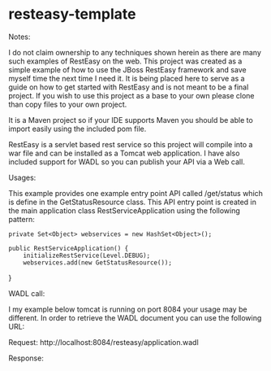 # resteasy-template

<div>
<p>Notes:</p>   

I do not claim ownership to any techniques shown herein as there are many such examples of RestEasy on the web.
This project was created as a simple example of how to use the JBoss RestEasy framework and save myself time the next time I need it. 
It is being placed here to serve as a guide on how to get started with RestEasy and is not meant to be a final project. 
If you wish to use this project as a base to your own please clone than copy files to your own project. 

It is a Maven project so if your IDE supports Maven you should be able to import easily using the included pom file.

RestEasy is a servlet based rest service so this project will compile into a war file and can be installed as a Tomcat web application.
I have also included support for WADL so you can publish your API via a Web call.
</div>

<div>
<p>Usages:</p> 
This example provides one example entry point API called /get/status which is define in the GetStatusResource class. This API entry point is created in the main application class RestServiceApplication using the following pattern:

    private Set<Object> webservices = new HashSet<Object>();

    public RestServiceApplication() {
        initializeRestService(Level.DEBUG);
        webservices.add(new GetStatusResource());
   }


</div>

<div>
<p>WADL call:</p> 
I my example below tomcat is running on port 8084 your usage may be different. In order to retrieve the WADL document you can use the following URL:

Request:
http://localhost:8084/resteasy/application.wadl

Response:
<application xmlns="http://wadl.dev.java.net/2009/02">
<resources base="http://localhost:8084/resteasy">
<resource path="/get/status">
<resource path="/json">
<method id="getJSONStatus" name="GET">
<response>
<representation mediaType="application/json"/>
</response>
</method>
</resource>
<resource path="/text">
<method id="getTextStatus" name="GET">
<response>
<representation mediaType="text/plain"/>
</response>
</method>
</resource>
<resource path="/xml">
<method id="getXMLStatus" name="GET">
<response>
<representation mediaType="application/xml"/>
</response>
</method>
</resource>
<method id="getStatus" name="GET">
<response>
<representation mediaType="text/plain"/>
</response>
</method>
</resource>
</resources>
</application>
</div>
